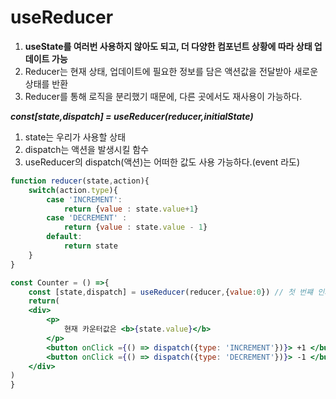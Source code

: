 # useReducer
1. **useState를 여러번 사용하지 않아도 되고, 더 다양한 컴포넌트 상황에 따라 상태 업데이트 가능**
2. Reducer는 현재 상태, 업데이트에 필요한 정보를 담은 액션값을 전달받아 새로운 상태를 반환
3. Reducer를 통해 로직을 분리했기 때문에, 다른 곳에서도 재사용이 가능하다.

***const[state,dispatch] = useReducer(reducer,initialState)***
1. state는 우리가 사용할 상태
2. dispatch는 액션을 발생시킬 함수
3. useReducer의 dispatch(액션)는 어떠한 값도 사용 가능하다.(event 라도)
```jsx
function reducer(state,action){
    switch(action.type){
        case 'INCREMENT':
            return {value : state.value+1}
        case 'DECREMENT' :
            return {value : state.value - 1}
        default:
            return state
    }
}   

const Counter = () =>{
    const [state,dispatch] = useReducer(reducer,{value:0}) // 첫 번쨰 인자로 함수, 두 번째 인자로 initialState
    return(
    <div>
        <p>
            현재 카운터값은 <b>{state.value}</b>
        </p>
        <button onClick ={() => dispatch({type: 'INCREMENT'})}> +1 </button>
        <button onClick ={() => dispatch({type: 'DECREMENT'})}> -1 </button>
    </div>    
)
}
```